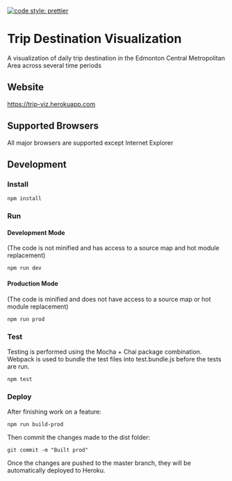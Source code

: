 [![code style: prettier](https://img.shields.io/badge/code_style-prettier-ff69b4.svg?style=flat-square)](https://github.com/prettier/prettier)
# Trip Destination Visualization
A visualization of daily trip destination in the Edmonton Central Metropolitan Area across several time periods
## Website
https://trip-viz.herokuapp.com
## Supported Browsers
All major browsers are supported except Internet Explorer
## Development
### Install
```
npm install
```
### Run
#### Development Mode
(The code is not minified and has access to a source map and hot module replacement)
```
npm run dev
```
#### Production Mode
(The code is minified and does not have access to a source map or hot module replacement)
```
npm run prod
```
### Test
Testing is performed using the Mocha + Chai package combination. Webpack is used to bundle the test files into test.bundle.js before the tests are run.
```
npm test
```
### Deploy
After finishing work on a feature:
```
npm run build-prod
```
Then commit the changes made to the dist folder:
```
git commit -m "Built prod"
```
Once the changes are pushed to the master branch, they will be automatically deployed to Heroku.
